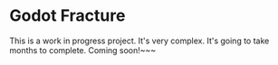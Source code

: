 # Godot Fracture
This is a work in progress project. It's very complex. It's going to take months to complete. Coming soon!~~~
